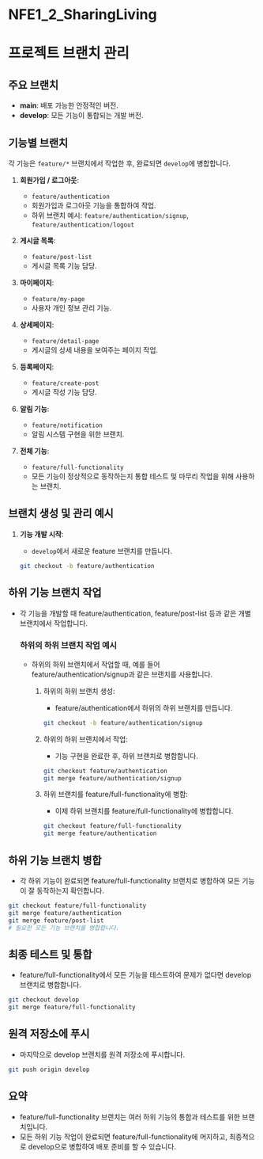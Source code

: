 # NFE1_2_SharingLiving

# 프로젝트 브랜치 관리

## 주요 브랜치

- **main**: 배포 가능한 안정적인 버전.
- **develop**: 모든 기능이 통합되는 개발 버전.

## 기능별 브랜치

각 기능은 `feature/*` 브랜치에서 작업한 후, 완료되면 `develop`에 병합합니다.

1. **회원가입 / 로그아웃**:

   - `feature/authentication`
   - 회원가입과 로그아웃 기능을 통합하여 작업.
   - 하위 브랜치 예시: `feature/authentication/signup`, `feature/authentication/logout`

2. **게시글 목록**:

   - `feature/post-list`
   - 게시글 목록 기능 담당.

3. **마이페이지**:

   - `feature/my-page`
   - 사용자 개인 정보 관리 기능.

4. **상세페이지**:

   - `feature/detail-page`
   - 게시글의 상세 내용을 보여주는 페이지 작업.

5. **등록페이지**:

   - `feature/create-post`
   - 게시글 작성 기능 담당.

6. **알림 기능**:

   - `feature/notification`
   - 알림 시스템 구현을 위한 브랜치.

7. **전체 기능**:
   - `feature/full-functionality`
   - 모든 기능이 정상적으로 동작하는지 통합 테스트 및 마무리 작업을 위해 사용하는 브랜치.

## 브랜치 생성 및 관리 예시

1. **기능 개발 시작**:

   - `develop`에서 새로운 feature 브랜치를 만듭니다.

   ```bash
   git checkout -b feature/authentication
   ```

## 하위 기능 브랜치 작업

- 각 기능을 개발할 때 feature/authentication, feature/post-list 등과 같은 개별 브랜치에서 작업합니다.

  ### 하위의 하위 브랜치 작업 예시

  - 하위의 하위 브랜치에서 작업할 때, 예를 들어 feature/authentication/signup과 같은 브랜치를 사용합니다.

    1. 하위의 하위 브랜치 생성:

       - feature/authentication에서 하위의 하위 브랜치를 만듭니다.

       ```bash
       git checkout -b feature/authentication/signup
       ```

    2. 하위의 하위 브랜치에서 작업:

       - 기능 구현을 완료한 후, 하위 브랜치로 병합합니다.

       ```bash
       git checkout feature/authentication
       git merge feature/authentication/signup
       ```

    3. 하위 브랜치를 feature/full-functionality에 병합:
       - 이제 하위 브랜치를 feature/full-functionality에 병합합니다.
       ```bash
       git checkout feature/full-functionality
       git merge feature/authentication
       ```

## 하위 기능 브랜치 병합

- 각 하위 기능이 완료되면 feature/full-functionality 브랜치로 병합하여 모든 기능이 잘 동작하는지 확인합니다.

```bash
git checkout feature/full-functionality
git merge feature/authentication
git merge feature/post-list
# 필요한 모든 기능 브랜치를 병합합니다.
```

## 최종 테스트 및 통합

- feature/full-functionality에서 모든 기능을 테스트하여 문제가 없다면 develop 브랜치로 병합합니다.

```bash
git checkout develop
git merge feature/full-functionality
```

## 원격 저장소에 푸시

- 마지막으로 develop 브랜치를 원격 저장소에 푸시합니다.

```bash
git push origin develop
```

## 요약

- feature/full-functionality 브랜치는 여러 하위 기능의 통합과 테스트를 위한 브랜치입니다.
- 모든 하위 기능 작업이 완료되면 feature/full-functionality에 머지하고, 최종적으로 develop으로 병합하여 배포 준비를 할 수 있습니다.
